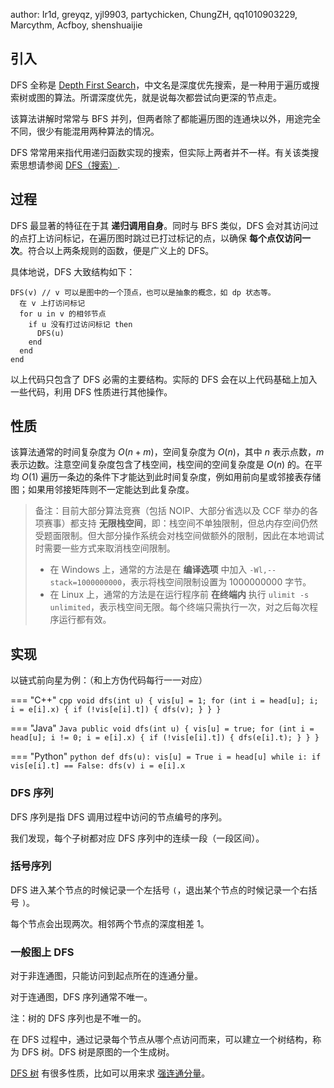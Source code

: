 author: Ir1d, greyqz, yjl9903, partychicken, ChungZH, qq1010903229, Marcythm, Acfboy, shenshuaijie

## 引入

DFS 全称是 [Depth First Search](https://en.wikipedia.org/wiki/Depth-first_search)，中文名是深度优先搜索，是一种用于遍历或搜索树或图的算法。所谓深度优先，就是说每次都尝试向更深的节点走。

该算法讲解时常常与 BFS 并列，但两者除了都能遍历图的连通块以外，用途完全不同，很少有能混用两种算法的情况。

DFS 常常用来指代用递归函数实现的搜索，但实际上两者并不一样。有关该类搜索思想请参阅 [DFS（搜索）](../search/dfs.md).

## 过程

DFS 最显著的特征在于其 **递归调用自身**。同时与 BFS 类似，DFS 会对其访问过的点打上访问标记，在遍历图时跳过已打过标记的点，以确保 **每个点仅访问一次**。符合以上两条规则的函数，便是广义上的 DFS。

具体地说，DFS 大致结构如下：

    DFS(v) // v 可以是图中的一个顶点，也可以是抽象的概念，如 dp 状态等。
      在 v 上打访问标记
      for u in v 的相邻节点
        if u 没有打过访问标记 then
          DFS(u)
        end
      end
    end

以上代码只包含了 DFS 必需的主要结构。实际的 DFS 会在以上代码基础上加入一些代码，利用 DFS 性质进行其他操作。

## 性质

该算法通常的时间复杂度为 $O(n+m)$，空间复杂度为 $O(n)$，其中 $n$ 表示点数，$m$ 表示边数。注意空间复杂度包含了栈空间，栈空间的空间复杂度是 $O(n)$ 的。在平均 $O(1)$ 遍历一条边的条件下才能达到此时间复杂度，例如用前向星或邻接表存储图；如果用邻接矩阵则不一定能达到此复杂度。

> 备注：目前大部分算法竞赛（包括 NOIP、大部分省选以及 CCF 举办的各项赛事）都支持 **无限栈空间**，即：栈空间不单独限制，但总内存空间仍然受题面限制。但大部分操作系统会对栈空间做额外的限制，因此在本地调试时需要一些方式来取消栈空间限制。
>
> -   在 Windows 上，通常的方法是在 **编译选项** 中加入 `-Wl,--stack=1000000000`，表示将栈空间限制设置为 1000000000 字节。
> -   在 Linux 上，通常的方法是在运行程序前 **在终端内** 执行 `ulimit -s unlimited`，表示栈空间无限。每个终端只需执行一次，对之后每次程序运行都有效。

## 实现

以链式前向星为例：（和上方伪代码每行一一对应）

=== "C++"
    ```cpp
    void dfs(int u) {
      vis[u] = 1;
      for (int i = head[u]; i; i = e[i].x) {
        if (!vis[e[i].t]) {
          dfs(v);
        }
      }
    }
    ```

=== "Java"
    ```Java
    public void dfs(int u) {
        vis[u] = true;
        for (int i = head[u]; i != 0; i = e[i].x) {
            if (!vis[e[i].t]) {
                dfs(e[i].t);
            }
        }
    }
    ```

=== "Python"
    ```python
    def dfs(u):
        vis[u] = True
        i = head[u]
        while i:
            if vis[e[i].t] == False:
                dfs(v)
            i = e[i].x
    ```

### DFS 序列

DFS 序列是指 DFS 调用过程中访问的节点编号的序列。

我们发现，每个子树都对应 DFS 序列中的连续一段（一段区间）。

### 括号序列

DFS 进入某个节点的时候记录一个左括号 `(`，退出某个节点的时候记录一个右括号 `)`。

每个节点会出现两次。相邻两个节点的深度相差 1。

### 一般图上 DFS

对于非连通图，只能访问到起点所在的连通分量。

对于连通图，DFS 序列通常不唯一。

注：树的 DFS 序列也是不唯一的。

在 DFS 过程中，通过记录每个节点从哪个点访问而来，可以建立一个树结构，称为 DFS 树。DFS 树是原图的一个生成树。

[DFS 树](./scc.md#dfs-生成树) 有很多性质，比如可以用来求 [强连通分量](./scc.md)。
